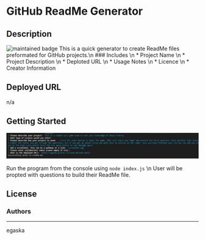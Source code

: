     
# GitHub ReadMe Generator
## Description
![maintained badge](https://img.shields.io/badge/Maintained%3F-true-blue)
This is a quick generator to create ReadMe files preformated for GitHub projects.\n ### Includes \n * Project Name \n * Project Description \n * Deploted URL \n * Usage Notes \n * Licence \n * Creator Information

## Deployed URL
n/a

## Getting Started
![Screenshot](/assets/screenshot.jpg)

Run the program from the console using ``` node index.js ``` \n User will be propted with questions to build their ReadMe file. 
    
## License
 

### Authors 
----
egaska
 
